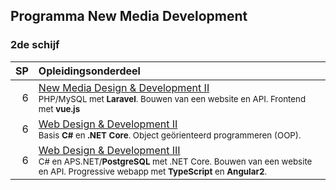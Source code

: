 Programma New Media Development
-------------------------------

### 2de schijf

| SP | Opleidingsonderdeel                                                                                                                         |
|---:|:--------------------------------------------------------------------------------------------------------------------------------------------|
|  6 | [New Media Design & Development II][]<span data-domain="wanm" data-level="2"></span><br><small>PHP/MySQL met **Laravel**. Bouwen van een website en API. Frontend met **vue.js**</small> |
|  6 | [Web Design & Development II][]<span data-domain="wanm" data-level="2"></span><br><small>Basis **C#** en **.NET Core**. Object geörienteerd programmeren (OOP).</small>                            |
|  6 | [Web Design & Development III][]<span data-domain="wanm" data-level="2"></span><br><small>C# en APS.NET/**PostgreSQL** met .NET Core. Bouwen van een website en API. Progressive webapp met **TypeScript** en **Angular2**.</small> |
 
[New Media Design & Development II]:https://bamaflexweb.arteveldehs.be/BMFUIDetailxOLOD.aspx?a=56976&b=5&c=1
[Web Design & Development II]:https://bamaflexweb.arteveldehs.be/BMFUIDetailxOLOD.aspx?a=55700&b=5&c=1
[Web Design & Development III]:https://bamaflexweb.arteveldehs.be/BMFUIDetailxOLOD.aspx?a=57151&b=5&c=1